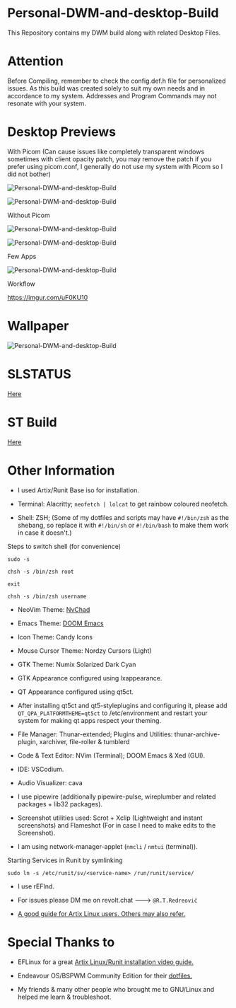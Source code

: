 # Personal-DWM-and-desktop-Build
This Repository contains my DWM build along with related Desktop Files.

# Attention

Before Compiling, remember to check the config.def.h file for personalized issues. As this build was created solely to suit my own needs and in accordance to my system. Addresses and Program Commands may not resonate with your system.

# Desktop Previews

With Picom (Can cause issues like completely transparent windows sometimes with client opacity patch, you may remove the patch if you prefer using picom.conf, I generally do not use my system with Picom so I did not bother)

![Personal-DWM-and-desktop-Build](https://github.com/Red1922/Personal-DWM-and-desktop-Build/blob/main/Media/Screenshots/TermPicom.png?raw=true)

![Personal-DWM-and-desktop-Build](https://github.com/Red1922/Personal-DWM-and-desktop-Build/blob/main/Media/Screenshots/EditorsPicom.png?raw=true)

Without Picom

![Personal-DWM-and-desktop-Build](https://github.com/Red1922/Personal-DWM-and-desktop-Build/blob/main/Media/Screenshots/TermWOPicom.png?raw=true)

![Personal-DWM-and-desktop-Build](https://github.com/Red1922/Personal-DWM-and-desktop-Build/blob/main/Media/Screenshots/EditorsWOPicom.png?raw=true)


Few Apps

![Personal-DWM-and-desktop-Build](https://github.com/Red1922/Personal-DWM-and-desktop-Build/blob/main/Media/Screenshots/Apps.png?raw=true)


Workflow

https://imgur.com/uF0KU10

# Wallpaper

![Personal-DWM-and-desktop-Build](https://github.com/Red1922/Personal-DWM-and-desktop-Build/blob/main/Media/Wallpapers/SolShip1.png?raw=true)

# SLSTATUS

[Here](https://github.com/Red1922/slstatus)

# ST Build
[Here](https://github.com/Red1922/Personal-ST-build)

# Other Information

- I used Artix/Runit Base iso for installation.

- Terminal: Alacritty; `neofetch | lolcat` to get rainbow coloured neofetch.

- Shell: ZSH; (Some of my dotfiles and scripts may have `#!/bin/zsh` as the shebang, so replace it with `#!/bin/sh` or `#!/bin/bash` to make them work in case it doesn't.)

Steps to switch shell (for convenience)
```
sudo -s

chsh -s /bin/zsh root

exit

chsh -s /bin/zsh username
```

- NeoVim Theme: [NvChad](https://nvchad.com/)

- Emacs Theme: [DOOM Emacs](https://github.com/doomemacs/doomemacs)

- Icon Theme: Candy Icons

- Mouse Cursor Theme: Nordzy Cursors (Light)

- GTK Theme: Numix Solarized Dark Cyan

- GTK Appearance configured using lxappearance.

- QT Appearance configured using qt5ct.

- After installing qt5ct and qt5-styleplugins and configuring it, please add `QT_QPA_PLATFORMTHEME=qt5ct` to /etc/environment and restart your system for making qt apps respect your theming.

- File Manager: Thunar-extended; Plugins and Utilities: thunar-archive-plugin, xarchiver, file-roller & tumblerd

- Code & Text Editor: NVim (Terminal); DOOM Emacs & Xed (GUI).

- IDE: VSCodium.

- Audio Visualizer: cava

- I use pipewire (additionally pipewire-pulse, wireplumber and related packages + lib32 packages).

- Screenshot utilities used: Scrot + Xclip (Lightweight and instant screenshots) and Flameshot (For in case I need to make edits to the Screenshot).

- I am using network-manager-applet (`nmcli` / `nmtui` (terminal)).

Starting Services in Runit by symlinking
```
sudo ln -s /etc/runit/sv/<service-name> /run/runit/service/
```

- I use rEFInd.

- For issues please DM me on revolt.chat ---> `@R.T.Redreovič`

- [A good guide for Artix Linux users. Others may also refer.](https://gist.github.com/themagicalmammal/37276c97897d40598e975f5e563252a6)

# Special Thanks to

- EFLinux for a great [Artix Linux/Runit installation video guide.](https://www.youtube.com/watch?v=mIpZA6z-Ctk)

- Endeavour OS/BSPWM Community Edition for their [dotfiles.](https://github.com/EndeavourOS-Community-Editions/bspwm)

- My friends & many other people who brought me to GNU/Linux and helped me learn & troubleshoot.
